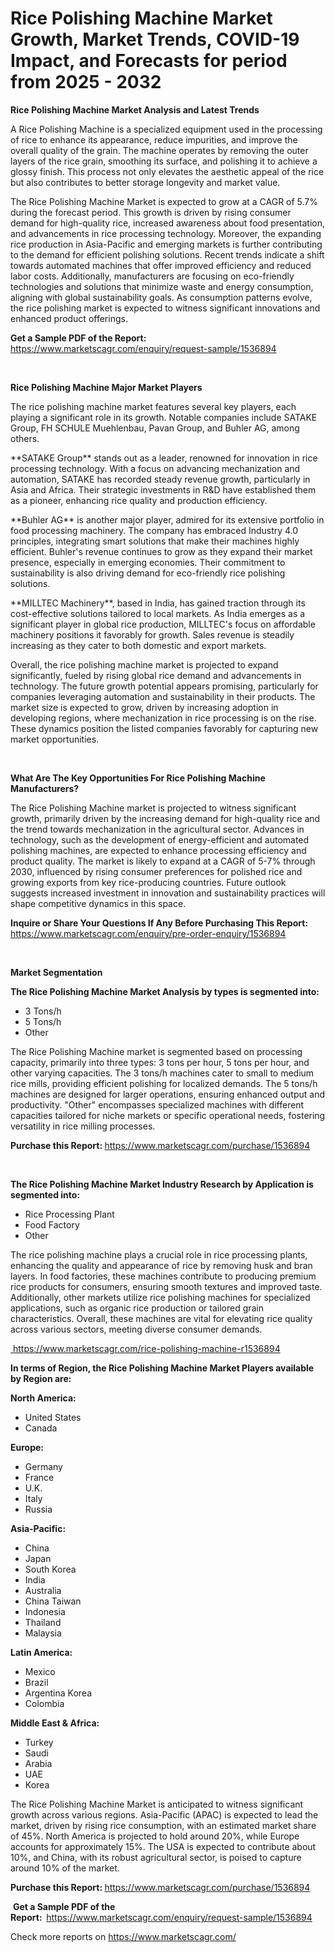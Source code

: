 <p><h1>Rice Polishing Machine Market Growth, Market Trends, COVID-19 Impact, and Forecasts for period from 2025 - 2032</h1></p><p><strong>Rice Polishing Machine Market Analysis and Latest Trends</strong></p>
<p><p>A Rice Polishing Machine is a specialized equipment used in the processing of rice to enhance its appearance, reduce impurities, and improve the overall quality of the grain. The machine operates by removing the outer layers of the rice grain, smoothing its surface, and polishing it to achieve a glossy finish. This process not only elevates the aesthetic appeal of the rice but also contributes to better storage longevity and market value.</p><p>The Rice Polishing Machine Market is expected to grow at a CAGR of 5.7% during the forecast period. This growth is driven by rising consumer demand for high-quality rice, increased awareness about food presentation, and advancements in rice processing technology. Moreover, the expanding rice production in Asia-Pacific and emerging markets is further contributing to the demand for efficient polishing solutions. Recent trends indicate a shift towards automated machines that offer improved efficiency and reduced labor costs. Additionally, manufacturers are focusing on eco-friendly technologies and solutions that minimize waste and energy consumption, aligning with global sustainability goals. As consumption patterns evolve, the rice polishing market is expected to witness significant innovations and enhanced product offerings.</p></p>
<p><strong>Get a Sample PDF of the Report:&nbsp;</strong> <a href="https://www.marketscagr.com/enquiry/request-sample/1536894?utm_campaign=2487&utm_medium=2&utm_source=Github&utm_content=ia&utm_term=22022025&utm_id=rice-polishing-machine">https://www.marketscagr.com/enquiry/request-sample/1536894</a></p>
<p>&nbsp;</p>
<p><strong>Rice Polishing Machine Major Market Players</strong></p>
<p><p>The rice polishing machine market features several key players, each playing a significant role in its growth. Notable companies include SATAKE Group, FH SCHULE Muehlenbau, Pavan Group, and Buhler AG, among others.</p><p>**SATAKE Group** stands out as a leader, renowned for innovation in rice processing technology. With a focus on advancing mechanization and automation, SATAKE has recorded steady revenue growth, particularly in Asia and Africa. Their strategic investments in R&D have established them as a pioneer, enhancing rice quality and production efficiency.</p><p>**Buhler AG** is another major player, admired for its extensive portfolio in food processing machinery. The company has embraced Industry 4.0 principles, integrating smart solutions that make their machines highly efficient. Buhler's revenue continues to grow as they expand their market presence, especially in emerging economies. Their commitment to sustainability is also driving demand for eco-friendly rice polishing solutions.</p><p>**MILLTEC Machinery**, based in India, has gained traction through its cost-effective solutions tailored to local markets. As India emerges as a significant player in global rice production, MILLTEC's focus on affordable machinery positions it favorably for growth. Sales revenue is steadily increasing as they cater to both domestic and export markets.</p><p>Overall, the rice polishing machine market is projected to expand significantly, fueled by rising global rice demand and advancements in technology. The future growth potential appears promising, particularly for companies leveraging automation and sustainability in their products. The market size is expected to grow, driven by increasing adoption in developing regions, where mechanization in rice processing is on the rise. These dynamics position the listed companies favorably for capturing new market opportunities.</p></p>
<p>&nbsp;</p>
<p><strong>What Are The Key Opportunities For Rice Polishing Machine Manufacturers?</strong></p>
<p><p>The Rice Polishing Machine market is projected to witness significant growth, primarily driven by the increasing demand for high-quality rice and the trend towards mechanization in the agricultural sector. Advances in technology, such as the development of energy-efficient and automated polishing machines, are expected to enhance processing efficiency and product quality. The market is likely to expand at a CAGR of 5-7% through 2030, influenced by rising consumer preferences for polished rice and growing exports from key rice-producing countries. Future outlook suggests increased investment in innovation and sustainability practices will shape competitive dynamics in this space.</p></p>
<p><strong>Inquire or Share Your Questions If Any Before Purchasing This Report:</strong> <a href="https://www.marketscagr.com/enquiry/pre-order-enquiry/1536894?utm_campaign=2487&utm_medium=2&utm_source=Github&utm_content=ia&utm_term=22022025&utm_id=rice-polishing-machine">https://www.marketscagr.com/enquiry/pre-order-enquiry/1536894</a></p>
<p>&nbsp;</p>
<p><strong>Market Segmentation</strong></p>
<p><strong>The Rice Polishing Machine Market Analysis by types is segmented into:</strong></p>
<p><ul><li>3 Tons/h</li><li>5 Tons/h</li><li>Other</li></ul></p>
<p><p>The Rice Polishing Machine market is segmented based on processing capacity, primarily into three types: 3 tons per hour, 5 tons per hour, and other varying capacities. The 3 tons/h machines cater to small to medium rice mills, providing efficient polishing for localized demands. The 5 tons/h machines are designed for larger operations, ensuring enhanced output and productivity. "Other" encompasses specialized machines with different capacities tailored for niche markets or specific operational needs, fostering versatility in rice milling processes.</p></p>
<p><strong>Purchase this Report:&nbsp;</strong><a href="https://www.marketscagr.com/purchase/1536894?utm_campaign=2487&utm_medium=2&utm_source=Github&utm_content=ia&utm_term=22022025&utm_id=rice-polishing-machine">https://www.marketscagr.com/purchase/1536894</a></p>
<p>&nbsp;</p>
<p><strong>The Rice Polishing Machine Market Industry Research by Application is segmented into:</strong></p>
<p><ul><li>Rice Processing Plant</li><li>Food Factory</li><li>Other</li></ul></p>
<p><p>The rice polishing machine plays a crucial role in rice processing plants, enhancing the quality and appearance of rice by removing husk and bran layers. In food factories, these machines contribute to producing premium rice products for consumers, ensuring smooth textures and improved taste. Additionally, other markets utilize rice polishing machines for specialized applications, such as organic rice production or tailored grain characteristics. Overall, these machines are vital for elevating rice quality across various sectors, meeting diverse consumer demands.</p></p>
<p><a href="https://www.marketscagr.com/rice-polishing-machine-r1536894?utm_campaign=2487&utm_medium=2&utm_source=Github&utm_content=ia&utm_term=22022025&utm_id=rice-polishing-machine">&nbsp;https://www.marketscagr.com/rice-polishing-machine-r1536894</a></p>
<p><strong>In terms of Region, the Rice Polishing Machine Market Players available by Region are:</strong></p>
<p>
    <p> <strong> North America: </strong>
        <ul>
            <li>United States</li>
            <li>Canada</li>
        </ul>
        </p> 
    <p> <strong> Europe: </strong>
        <ul>
            <li>Germany</li>
            <li>France</li>
            <li>U.K.</li>
            <li>Italy</li>
            <li>Russia</li>
        </ul>
        </p> 
    <p> <strong> Asia-Pacific: </strong>
        <ul>
            <li>China</li>
            <li>Japan</li>
            <li>South Korea</li>
            <li>India</li>
            <li>Australia</li>
            <li>China Taiwan</li>
            <li>Indonesia</li>
            <li>Thailand</li>
            <li>Malaysia</li>
        </ul>
        </p> 
    <p> <strong> Latin America: </strong>
        <ul>
            <li>Mexico</li>
            <li>Brazil</li>
            <li>Argentina Korea</li>
            <li>Colombia</li>
        </ul>
        </p> 
    <p> <strong> Middle East & Africa: </strong>
        <ul>
            <li>Turkey</li>
            <li>Saudi</li>
            <li>Arabia</li>
            <li>UAE</li>
            <li>Korea</li>
        </ul>
    </p>
    </p>
<p><p>The Rice Polishing Machine Market is anticipated to witness significant growth across various regions. Asia-Pacific (APAC) is expected to lead the market, driven by rising rice consumption, with an estimated market share of 45%. North America is projected to hold around 20%, while Europe accounts for approximately 15%. The USA is expected to contribute about 10%, and China, with its robust agricultural sector, is poised to capture around 10% of the market.</p></p>
<p><strong>Purchase this Report: </strong><a href="https://www.marketscagr.com/purchase/1536894?utm_campaign=2487&utm_medium=2&utm_source=Github&utm_content=ia&utm_term=22022025&utm_id=rice-polishing-machine">https://www.marketscagr.com/purchase/1536894</a></p>
<p>&nbsp;<strong>Get a Sample PDF of the Report:&nbsp;&nbsp;</strong><a href="https://www.marketscagr.com/enquiry/request-sample/1536894?utm_campaign=2487&utm_medium=2&utm_source=Github&utm_content=ia&utm_term=22022025&utm_id=rice-polishing-machine">https://www.marketscagr.com/enquiry/request-sample/1536894</a></p>
<p><strong></strong></p>
<p>Check more reports on <a href="https://www.marketscagr.com/?utm_campaign=2487&utm_medium=2&utm_source=Github&utm_content=ia&utm_term=22022025&utm_id=rice-polishing-machine">https://www.marketscagr.com/</a></p>